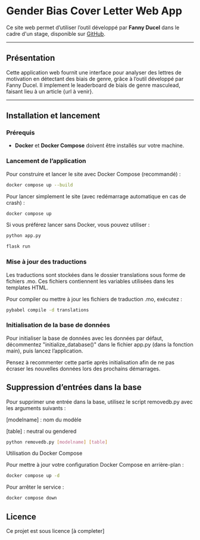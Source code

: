 # Gender Bias Cover Letter Web App

Ce site web permet d’utiliser l’outil développé par **Fanny Ducel** dans le cadre d'un stage, disponible sur [GitHub](https://github.com/FannyDucel/GenderBiasCoverLetter).

---

## Présentation

Cette application web fournit une interface pour analyser des lettres de motivation en détectant des biais de genre, grâce à l’outil développé par Fanny Ducel. 
Il implement le leaderboard de biais de genre masculead, faisant lieu à un article {url à venir}.

---

## Installation et lancement

### Prérequis

- **Docker** et **Docker Compose** doivent être installés sur votre machine.

### Lancement de l’application

Pour construire et lancer le site avec Docker Compose (recommandé) :

```bash
docker compose up --build
```

Pour lancer simplement le site (avec redémarrage automatique en cas de crash) :

```bash
docker compose up
```

Si vous préférez lancer sans Docker, vous pouvez utiliser :

```bash
python app.py
```

```bash
flask run
```

### Mise à jour des traductions

Les traductions sont stockées dans le dossier translations sous forme de fichiers .mo. Ces fichiers contiennent les variables utilisées dans les templates HTML.

Pour compiler ou mettre à jour les fichiers de traduction .mo, exécutez :

```bash
pybabel compile -d translations
```

### Initialisation de la base de données

Pour initialiser la base de données avec les données par défaut, décommentez "initialize_database()" dans le fichier app.py (dans la fonction main), puis lancez l’application.

Pensez à recommenter cette partie après initialisation afin de ne pas écraser les nouvelles données lors des prochains démarrages.

## Suppression d’entrées dans la base

Pour supprimer une entrée dans la base, utilisez le script removedb.py avec les arguments suivants :

[modelname] : nom du modèle

[table] : neutral ou gendered

```bash
python removedb.py [modelname] [table]
```

Utilisation du Docker Compose

Pour mettre à jour votre configuration Docker Compose en arrière-plan :

```bash
docker compose up -d
```

Pour arrêter le service :

```bash
docker compose down
```

## Licence

Ce projet est sous licence [à completer]

